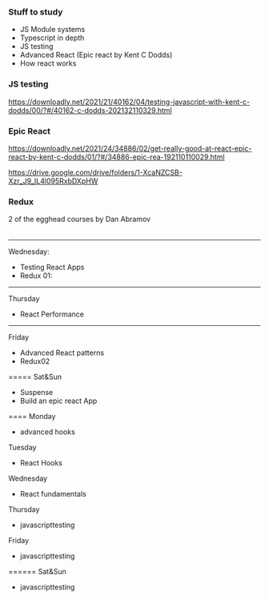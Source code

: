 ### Stuff to study

- JS Module systems
- Typescript in depth
- JS testing
- Advanced React (Epic react by Kent C Dodds)
- How react works

### JS testing

<https://downloadly.net/2021/21/40162/04/testing-javascript-with-kent-c-dodds/00/?#/40162-c-dodds-202132110329.html>

### Epic React

<https://downloadly.net/2021/24/34886/02/get-really-good-at-react-epic-react-by-kent-c-dodds/01/?#/34886-epic-rea-192110110029.html>

<https://drive.google.com/drive/folders/1-XcaNZCSB-Xzr_J9_IL4l095RxbDXpHW>

### Redux

2 of the egghead courses by Dan Abramov

######

---
Wednesday:

- Testing React Apps
- Redux 01:

---
Thursday

- React Performance

---
Friday

- Advanced React patterns
- Redux02

=====
Sat&Sun

- Suspense
- Build an epic react App

====
Monday

- advanced hooks

Tuesday

- React Hooks

Wednesday

- React fundamentals

Thursday

- javascripttesting

Friday

- javascripttesting

======
Sat&Sun

- javascripttesting
